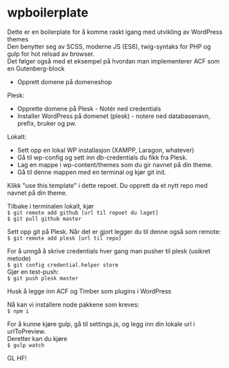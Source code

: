 # wpboilerplate
Dette er en boilerplate for å komme raskt igang med utvikling av WordPress themes\
Den benytter seg av SCSS, moderne JS (ES6), twig-syntaks for PHP og gulp for hot reload av browser. \
Det følger også med et eksempel på hvordan man implementerer ACF som en Gutenberg-block

- Opprett domene på domeneshop

Plesk: 
  - Opprette domene på Plesk - Notér ned credentials
  - Installer WordPress på domenet (plesk) - notere ned databasenavn, prefix, bruker og pw.

Lokalt:
  - Sett opp en lokal WP installasjon (XAMPP, Laragon, whatever)
  - Gå til wp-config og sett inn db-credentials du fikk fra Plesk.
  - Lag en mappe i wp-content/themes som du gir navnet på din theme.
  - Gå til denne mappen med en terminal og kjør git init.

Klikk "use this template" i dette repoet. Du opprett da et nytt repo med navnet på din theme.

Tilbake i terminalen lokalt, kjør\
```$ git remote add github [url til repoet du laget]```\
```$ git pull github master```

Sett opp git på Plesk. Når det er gjort legger du til denne også som remote:\
```$ git remote add plesk [url til repo]```

For å unngå å skrive credentials hver gang man pusher til plesk (usikret metode)\
```$ git config credential.helper store```\
Gjør en test-push:\
```$ git push plesk master```

Husk å legge inn ACF og Timber som plugins i WordPress

Nå kan vi installere node pakkene som kreves:\
```$ npm i```

For å kunne kjøre gulp, gå til settings.js, og legg inn din lokale url i urlToPreview.\
Deretter kan du kjøre\
```$ gulp watch```

GL HF!
